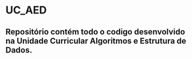 # UC_AED

## Repositório contém todo o codigo desenvolvido na Unidade Curricular Algoritmos e Estrutura de Dados.
